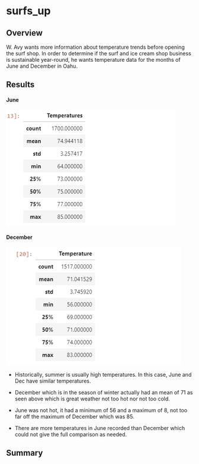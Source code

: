 # surfs_up

## Overview
W. Avy wants more information about temperature trends before opening the surf shop. In order to determine if the surf and ice cream shop business is sustainable year-round, he wants temperature data for the months of June and December in Oahu.

## Results

#### June
![line_image](resources/June_temp.png)

#### December
![line_image](resources/dec_temp.png)

- Historically, summer is usually high temperatures. In this case, June and Dec have similar temperatures.

- December which is in the season of winter actually had an mean of 71 as seen above which is great weather not too hot nor not too cold.

- June was not hot, it had a minimum of 56 and a maximum of 8, not too far off the maximum of December which was 85.

- There are more temperatures in June recorded than December which could not give the full comparison as needed.

## Summary
